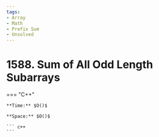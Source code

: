 ```yaml
---
tags:
- Array
- Math
- Prefix Sum
- Unsolved
---
```



# 1588. Sum of All Odd Length Subarrays

=== "C++"

    **Time:** $O()$

    **Space:** $O()$

    ``` c++
    ```